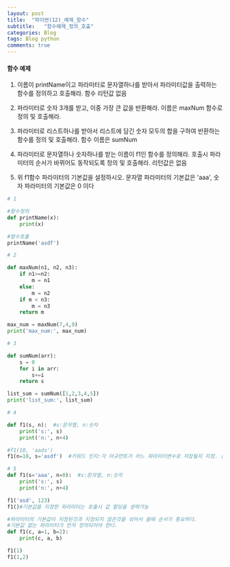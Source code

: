 ```yaml
---  
layout: post  
title:  "파이썬(12)_예제_함수"  
subtitle:   "함수예제_정의_호출"  
categories: Blog  
tags: Blog python     
comments: true  
---  
```


#### 함수 예제
1. 이름이 printName이고 파라미터로 문자열하나를 받아서 파라미터값을 출력하는 함수를 정의하고 호출해라. 함수 리턴값 없음     

2. 파라미터로 숫자 3개를 받고, 이중 가장 큰 값을 반환해라. 이름은 maxNum 함수로 정의 및 호출해라. 

3. 파라미터로 리스트하나를 받아서 리스트에 담긴 숫자 모두의 합을 구하여 반환하는 함수를 정의 및 호출해라. 함수 이름은 sumNum     

4. 파라미터로 문자열하나 숫자하나를 받는 이름이 f1인 함수를 정의해라. 호출시 파라미터의 순서가 바뀌어도 동작되도록 정의 및 호출해라. 리턴값은 없음     

5. 위 f1함수 파라미터의 기본값을 설정하시오. 문자열 파라미터의 기본값은 'aaa', 숫자 파라미터의 기본값은 0 이다     

~~~python
# 1

#함수정의
def printName(x):
    print(x)

#함수호출
printName('asdf')

# 2

def maxNum(n1, n2, n3):
    if n1>=n2:
        m = n1
    else:
        m = n2
    if m < n3:
        m = n3
    return m

max_num = maxNum(7,4,9)
print('max_num:', max_num)

# 3

def sumNum(arr):
    s = 0
    for i in arr:
        s+=i
    return s

list_sum = sumNum([1,2,3,4,5])
print('list_sum:', list_sum)

# 4

def f1(s, n):  #s:문자열, n:숫자
    print('s:', s)
    print('n:', n+4)

#f1(10, 'aads')
f1(n=10, s='asdf')  #키워드 인자:각 아규먼트가 어느 파라미터변수로 저장될지 지정. 순서 바꿔도 잘됨

# 5
def f1(s='aaa', n=0):  #s:문자열, n:숫자
    print('s:', s)
    print('n:', n+4)

f1('asd', 123)
f1()#기본값을 지정한 파라미터는 호출시 값 할당을 생략가능

#파라미터의 기본값이 지정된것과 지정되지 않은것을 섞어서 쓸때 순서가 중요하다. 
#기본값 없는 파라미터가 먼저 정의되어야 한다.
def f1(c, a=1, b=2):
    print(c, a, b)

f1(1)
f1(1,2)
~~~

